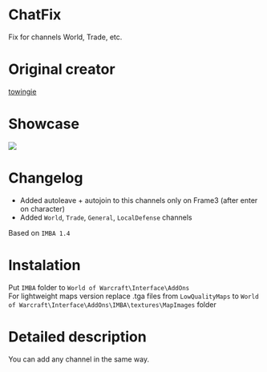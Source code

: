 # ChatFix
Fix for channels World, Trade, etc.

# Original creator
[towingie](https://github.com/towingie/ChatFix)

# Showcase
![](http://imagehost.spark-media.ru/i4/05A99506-3579-E367-CF7C-60F0A991B62C.png)

# Changelog   		
* Added autoleave + autojoin to this channels only on Frame3 (after enter on character)  			
* Added `World`, `Trade`, `General`, `LocalDefense` channels 				

Based on `IMBA 1.4`

# Instalation
Put `IMBA` folder to `World of Warcraft\Interface\AddOns` 	
For lightweight maps version replace .tga files from `LowQualityMaps` to `World of Warcraft\Interface\AddOns\IMBA\textures\MapImages` folder

# Detailed description
You can add any channel in the same way.
